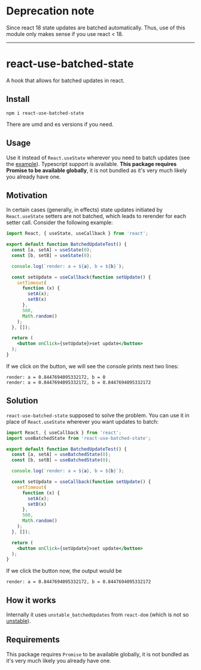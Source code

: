 # Deprecation note
Since react 18 state updates are batched automatically. Thus, use of this module only makes sense if you use react < 18.

***

# react-use-batched-state
A hook that allows for batched updates in react.

## Install
```
npm i react-use-batched-state
```
There are umd and es versions if you need.

## Usage
Use it instead of ```React.useState``` wherever you need to batch updates 
(see the [example](#solution)). Typescript support is available.
**This package requires Promise to be available globally**, it is not bundled 
as it's very much likely you already have one.

## Motivation
In certain cases (generally, in effects) state updates initiated by 
```React.useState``` setters are not batched, which leads to rerender for each 
setter call. Consider the following example:
```jsx
import React, { useState, useCallback } from 'react';

export default function BatchedUpdateTest() {
  const [a, setA] = useState(0);
  const [b, setB] = useState(0);

  console.log(`render: a = ${a}, b = ${b}`);

  const setUpdate = useCallback(function setUpdate() {
    setTimeout(
      function (x) {
        setA(x);
        setB(x)
      },
      500,
      Math.random()
    );
  }, []);

  return (
    <button onClick={setUpdate}>set update</button>
  );
}
```

If we click on the button, we will see the console prints next two lines:
```
render: a = 0.8447694095332172, b = 0
render: a = 0.8447694095332172, b = 0.8447694095332172
```

## Solution
```react-use-batched-state``` supposed to solve the problem. You can use it 
in place of ```React.useState``` wherever you want updates to batch:
```jsx
import React, { useCallback } from 'react';
import useBatchedState from 'react-use-batched-state';

export default function BatchedUpdateTest() {
  const [a, setA] = useBatchedState(0);
  const [b, setB] = useBatchedState(0);

  console.log(`render: a = ${a}, b = ${b}`);

  const setUpdate = useCallback(function setUpdate() {
    setTimeout(
      function (x) {
        setA(x);
        setB(x)
      },
      500,
      Math.random()
    );
  }, []);

  return (
    <button onClick={setUpdate}>set update</button>
  );
}
```

If we click the button now, the output would be
```
render: a = 0.8447694095332172, b = 0.8447694095332172
```

## How it works
Internally it uses ```unstable_batchedUpdates``` from ```react-dom``` (which is 
not so [unstable](https://github.com/facebook/react/commit/b41883fc708cd24d77dcaa767cde814b50b457fe#commitcomment-35546595)).

## Requirements
This package requires ```Promise``` to be available globally, it is not bundled as 
it's very much likely you already have one.